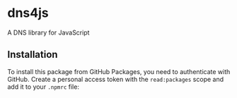 # dns4js

A DNS library for JavaScript

## Installation

To install this package from GitHub Packages, you need to authenticate with GitHub. Create a personal access token with the `read:packages` scope and add it to your `.npmrc` file:

